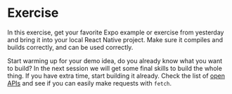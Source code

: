 # Exercise

In this exercise, get your favorite Expo example or exercise from yesterday and bring it into your local React Native project. Make sure it compiles and builds correctly, and can be used correctly.

Start warming up for your demo idea, do you already know what you want to build? In the next session we will get some final skills to build the whole thing. If you have extra time, start building it already. Check the list of [open APIs](https://github.com/toddmotto/public-apis) and see if you can easily make requests with `fetch`.
